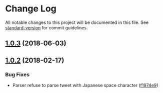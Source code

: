 # Change Log

All notable changes to this project will be documented in this file. See [standard-version](https://github.com/conventional-changelog/standard-version) for commit guidelines.

<a name="1.0.3"></a>
## [1.0.3](https://github.com/Frizz925/gbf-raidfinder-js/compare/v1.0.2...v1.0.3) (2018-06-03)



<a name="1.0.2"></a>
## [1.0.2](https://github.com/Frizz925/gbf-raidfinder-js/compare/v1.0.1...v1.0.2) (2018-02-17)


### Bug Fixes

* Parser refuse to parse tweet with Japanese space character ([f1974e9](https://github.com/Frizz925/gbf-raidfinder-js/commit/f1974e9))
